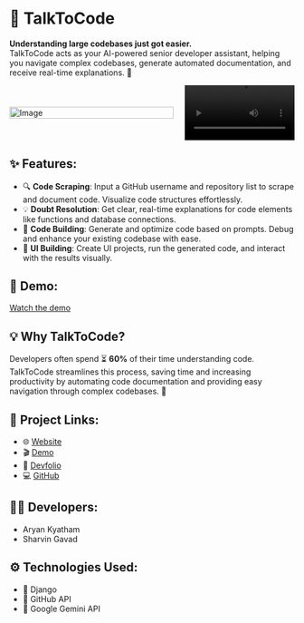 # 🚀 **TalkToCode** 

**Understanding large codebases just got easier.**  
TalkToCode acts as your AI-powered senior developer assistant, helping you navigate complex codebases, generate automated documentation, and receive real-time explanations. 🎯

<div style="display: flex; justify-content: center; align-items: center; gap: 20px;">

  <!-- Image Div -->
  <div style="flex: 60%;">
    <img src="https://github.com/user-attachments/assets/abf47ac1-088f-46e7-961f-155d8bc1b0aa" alt="Image" style="width: 100%;"/>
  </div>

  <!-- Video Div -->
  <div style="flex: 40%;">
    <video width="100%" controls>
      <source src="https://github.com/user-attachments/assets/370d0599-26ef-4f33-91d0-c74a07174d57" type="video/mp4">
      Your browser does not support the video tag.
    </video>
  </div>

</div>


## ✨ Features:
- 🔍 **Code Scraping**: Input a GitHub username and repository list to scrape and document code. Visualize code structures effortlessly.
- 💡 **Doubt Resolution**: Get clear, real-time explanations for code elements like functions and database connections.
- 🔨 **Code Building**: Generate and optimize code based on prompts. Debug and enhance your existing codebase with ease.
- 🎨 **UI Building**: Create UI projects, run the generated code, and interact with the results visually.

## 🎥 Demo:  
[Watch the demo](https://github.com/user-attachments/assets/4e98523a-a47d-46cf-81ac-8cbbcad2fb95)

## 💡 **Why TalkToCode?**
Developers often spend ⏳ **60%** of their time understanding code. TalkToCode streamlines this process, saving time and increasing productivity by automating code documentation and providing easy navigation through complex codebases. 🚀

## 🔗 Project Links:
- 🌐 [Website](https://genai-apac.el.r.appspot.com/)
- 🎬 [Demo](https://www.loom.com/share/e0ddeda326e048eb8923df859a6a00ba?sid=b5ff1808-b8e1-45f7-ab61-008dd0853f1c)
- 🏅 [Devfolio](https://devfolio.co/projects/talktocode-0a26)
- 💻 [GitHub](https://github.com/ARYANK-08/codeai)

## 👨‍💻 Developers:
- Aryan Kyatham
- Sharvin Gavad

## ⚙️ Technologies Used:
- 🐍 Django
- 🐙 GitHub API
- 🤖 Google Gemini API

